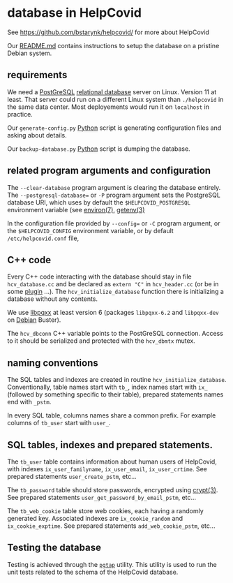 # database in HelpCovid

See https://github.com/bstarynk/helpcovid/ for more about HelpCovid

Our [README.md](README.md) contains instructions to setup the database
on a pristine Debian system.

## requirements

We need a [PostGreSQL](http://postgresql.org/) [relational
database](https://en.wikipedia.org/wiki/Relational_database) server on
Linux. Version 11 at least. That server could run on a different Linux
system than `./helpcovid` in the same data center. Most deployements
would run it on `localhost` in practice.

Our `generate-config.py` [Python](https://python.org/) script is generating configuration files and asking about details.

Our `backup-database.py` [Python](https://python.org/) script is dumping the database.


## related program arguments and configuration

The `--clear-database` program argument is clearing the database
entirely. The `--postgresql-database=` or `-P` program argument sets
the PostgreSQL database URI, which uses by default the
`$HELPCOVID_POSTGRESQL` environment variable (see
[environ(7)](http://man7.org/linux/man-pages/man7/environ.7.html),
[getenv(3)](http://man7.org/linux/man-pages/man3/getenv.3.html)

In the configuration file provided by `--config=` or `-C` program
argument, or the `$HELPCOVID_CONFIG` environment variable, or by
default `/etc/helpcovid.conf` file,


## C++ code

Every C++ code interacting with the database should stay in file
`hcv_database.cc` and be declared as `extern "C"` in `hcv_header.cc`
(or be in some [plugin](PLUGINS.md) ...). The
`hcv_initialize_database` function there is initializing a database
without any contents.

We use [libpqxx](http://pqxx.org/development/libpqxx/) at least
version 6 (packages `libpqxx-6.2` and `libpqxx-dev` on
[Debian](https://debian.org/) Buster).

The `hcv_dbconn` C++ variable points to the PostGreSQL
connection. Access to it should be serialized and protected with the `hcv_dbmtx`
mutex.

## naming conventions 

The SQL tables and indexes are created in routine
`hcv_initialize_database`. Conventionally, table names start with
`tb_`, index names start with `ix_` (followed by something specific to
their table), prepared statements names end with `_pstm`.

In every SQL table, columns names share a common prefix. For example
columns of `tb_user` start with `user_`.


## SQL tables, indexes and prepared statements.

The `tb_user` table contains information about human users of
HelpCovid, with indexes `ix_user_familyname`, `ix_user_email`,
`ix_user_crtime`. See prepared statements `user_create_pstm`, etc...

The `tb_password` table should store passwords, encrypted using
[crypt(3)](http://man7.org/linux/man-pages/man3/crypt.3.html). See
prepared statements `user_get_password_by_email_pstm`, etc...

The `tb_web_cookie` table store web cookies, each having a randomly
generated key. Associated indexes are `ix_cookie_random` and
`ix_cookie_exptime`. See prepared statements `add_web_cookie_pstm`,
etc...


## Testing the database

Testing is achieved through the [`pgtap`](https://pgtap.org/) utility. This 
utility is used to run the unit tests related to the schema of the HelpCovid 
database.

